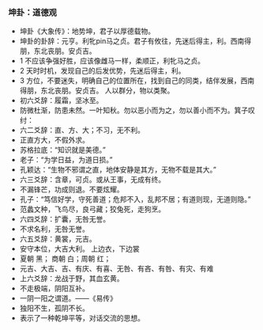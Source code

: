 ### 坤卦：道德观
- 坤卦《大象传》：地势坤，君子以厚德载物。
- 坤卦的卦辞：元亨。利牝pin马之贞。君子有攸往，先迷后得主，利。西南得朋，东北丧朋。安贞吉。
- 1 不应该争强好胜，应该像雌马一样，柔顺正，利牝马之贞。
- 2 天时时机，发现自己的后发优势，先迷后得主，利。
- 3 方位，不要迷失，明确自己的位置所在，找到自己的同类，结伴发展，西南得朋，东北丧朋。安贞吉。 人以群分，物以类聚。
- 初六爻辞：履霜，坚冰至。
- 防微杜渐，防患未然。一叶知秋。勿以恶小而为之，勿以善小而不为。箕子叹纣：
- 六二爻辞：直、方、大；不习，无不利。
- 正直方大，不假外求。
- 苏格拉底：“知识就是美德。”
- 老子：“为学日益，为道日损。”
- 孔颖达：“生物不邪谓之直，地体安静是其方，无物不载是其大。”
- 六三爻辞：含章，可贞。或从王事，无成有终。
- 不漏锋芒，功成则退。不要炫耀。
- 孔子：“笃信好学，守死善道；危邦不入，乱邦不居；有道则现，无道则隐。”
- 范蠡文种，飞鸟尽，良弓藏；狡兔死，走狗烹。
- 六四爻辞：扩囊，无咎无誉。
- 不求名利，无咎无誉。
- 六五爻辞：黄裳，元吉。
- 安守本位，大吉大利。 上边衣，下边裳
- 夏朝 黑； 商朝 白；周朝 红；
- 元吉、大吉、吉、有庆、有喜、无咎、有吝、有咎、有灾、有难
- 上六爻辞：龙战于野，其血玄黄。
- 不走极端，阴阳互补。
- 一阴一阳之谓道。——《易传》
- 独阳不生，孤阴不长。
- 表示了一种乾坤平等，对话交流的思想。

